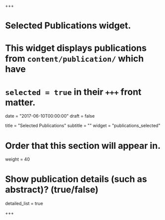 +++
# Selected Publications widget.
# This widget displays publications from `content/publication/` which have
# `selected = true` in their `+++` front matter.

date = "2017-06-10T00:00:00"
draft = false

title = "Selected Publications"
subtitle = ""
widget = "publications_selected"

# Order that this section will appear in.
weight = 40

# Show publication details (such as abstract)? (true/false)
detailed_list = true

+++

